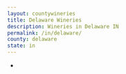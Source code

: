 ```yaml
---
layout: countywineries
title: Delaware Wineries
description: Wineries in Delaware IN
permalink: /in/delaware/
county: delaware
state: in
---
```

-
